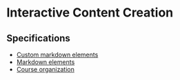 # Interactive Content Creation

## Specifications

- [Custom markdown elements](custom-elements)
- [Markdown elements](markdown-elements.md)
- [Course organization](course-organization/index.md)

